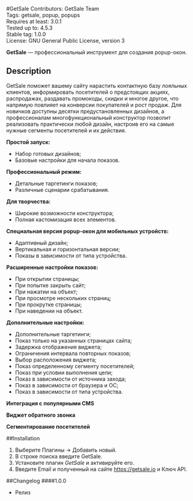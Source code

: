#GetSale
Contributors: GetSale Team  
Tags: getsale, popup, popups  
Requires at least: 3.0.1  
Tested up to: 4.5.3  
Stable tag: 1.0.0  
License: GNU General Public License, version 3  

**GetSale** &mdash; профессиональный инструмент для создания popup-окон.

## Description

GetSale поможет вашему сайту нарастить контактную базу лояльных клиентов, информировать посетителей о предстоящих акциях, распродажах, раздавать промокоды, скидки и многое другое, что напрямую повлияет на конверсии покупателей и рост продаж. Для новичков доступны десятки предустановленных дизайнов, а профессионалам многофункциональный конструктор позволит реализовать практически любой дизайн, настроив его на самые нужные сегменты посетителей и их действия.

**Простой запуск:**

- Набор готовых дизайнов;
- Базовые настройки для начала показов.

**Профессиональный режим:**

- Детальные таргетинги показов;
- Различные сценарии срабатывания.

**Для творчества:**

- Широкие возможности конструктора;
- Полная кастомизация всех элементов.

**Специальная версия popup-окон для мобильных устройств:**

- Адаптивный дизайн;
- Вертикальная и горизонтальная версии;
- Показы в зависимости от типа устройства.

**Расширенные настройки показов:**

- При открытии страницы;
- При попытке закрыть сайт;
- При нажатии на объект;
- При просмотре нескольких страниц;
- При прокрутке страницы;
- При наведении на объект.

**Дополнительные настройки:**

- Дополнительные таргетинги;
- Показ только на указанных страницах сайта;
- Задержка отображения виджета;
- Ограничения интервала повторных показов;
- Выбор расположения виджета;
- Показ определенному сегменту посетителей;
- Показ при условии выполнения цели;
- Показ в зависимости от источника захода;
- Показ в зависимости от браузера и ОС;
- Показ в зависимости от типа устройства.

**Интеграция с популярными CMS**

**Виджет обратного звонка**

**Сегментирование посетителей**

##Installation
1. Выберите Плагины -> Добавить новый.
2. В строке поиска введите GetSale.
3. Установите плагин *GetSale* и активируйте его.
4. Введите Еmail и полученный на сайте https://getsale.io и Ключ API.

##Changelog
####1.0.0
* Релиз
